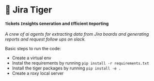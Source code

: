 # 🐅 Jira Tiger
#### `T`ickets `I`nsights `G`eneration and `E`fficient `R`eporting

*A crew of ai agents for extracting data from Jira boards and generating reports and request follow ups on slack.*

Basic steps to run the code:
* Create a virtual env
* Instal the requirements by running `pip install -r requirements.txt`
* Install the tiger packages by running `pip install -e .`
* Create a roxy local server
